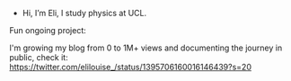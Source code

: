- Hi, I’m Eli, I study physics at UCL.
  
Fun ongoing project:

I'm growing my blog from 0 to 1M+ views and documenting the journey in public, check it: https://twitter.com/elilouise_/status/1395706160016146439?s=20
<!---
elilouise/elilouise is a ✨ special ✨ repository because its `README.md` (this file) appears on your GitHub profile.
You can click the Preview link to take a look at your changes.
--->
